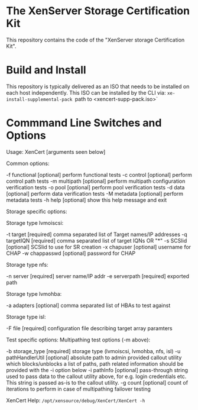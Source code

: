 The XenServer Storage Certification Kit
=======================================

This repository contains the code of the "XenServer storage Certification Kit".

Build and Install
=================

This repository is typically delivered as an ISO that needs to be installed on
each host independently. This ISO can be installed by the CLI via:
`xe-install-supplemental-pack `path to <xencert-supp-pack.iso>`

Commmand Line Switches and Options
==================================

Usage: XenCert [arguments seen below]

Common options:

 -f functional                  [optional] perform functional tests
 -c control                     [optional] perform control path tests
 -m multipath                   [optional] perform multipath configuration verification tests
 -o pool                        [optional] perform pool verification tests
 -d data                        [optional] perform data verification tests
 -M metadata                    [optional] perform metadata tests
 -h help                        [optional] show this help message and exit

Storage specific options:

 Storage type lvmoiscsi:

 -t target                      [required] comma separated list of Target names/IP addresses
 -q targetIQN                   [required] comma separated list of target IQNs OR "*"
 -s SCSIid                      [optional] SCSIid to use for SR creation
 -x chapuser                    [optional] username for CHAP
 -w chappasswd                  [optional] password for CHAP

 Storage type nfs:

 -n server                      [required] server name/IP addr
 -e serverpath                  [required] exported path

 Storage type lvmohba:

 -a adapters                    [optional] comma separated list of HBAs to test against

 Storage type isl:

 -F file                        [required] configuration file describing target array paramters

Test specific options:
Multipathing test options (-m above):

 -b storage_type                [required] storage type (lvmoiscsi, lvmohba, nfs, isl)
 -u pathHandlerUtil             [optional] absolute path to admin provided callout utility which blocks/unblocks a list of paths, path related information should be provided with the -i option below
 -i pathInfo                    [optional] pass-through string used to pass data to the callout utility above, for e.g. login credentials etc. This string is passed as-is to the callout utility.
 -g count                       [optional] count of iterations to perform in case of multipathing failover testing

XenCert Help: `/opt/xensource/debug/XenCert/XenCert -h`

